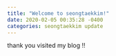 ```yaml
---
title: "Welcome to seongtaekkim!"
date: 2020-02-05 00:35:28 -0400
categories: seongtaekkim update
---
```

thank you visited my blog !!
